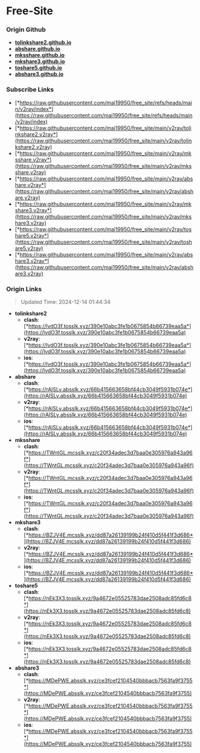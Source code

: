 # Free-Site

### Origin Github

- [**tolinkshare2.github.io**](https://github.com/tolinkshare2/tolinkshare2.github.io)
- [**abshare.github.io**](https://github.com/abshare/abshare.github.io)
- [**mksshare.github.io**](https://github.com/mksshare/mksshare.github.io)
- [**mkshare3.github.io**](https://github.com/mkshare3/mkshare3.github.io)
- [**toshare5.github.io**](https://github.com/toshare5/toshare5.github.io)
- [**abshare3.github.io**](https://github.com/abshare3/abshare3.github.io)

### Subscribe Links

- [*https://raw.githubusercontent.com/mai19950/free_site/refs/heads/main/v2ray/index*](https://raw.githubusercontent.com/mai19950/free_site/refs/heads/main/v2ray/index)
- [*https://raw.githubusercontent.com/mai19950/free_site/main/v2ray/tolinkshare2.v2ray*](https://raw.githubusercontent.com/mai19950/free_site/main/v2ray/tolinkshare2.v2ray)
- [*https://raw.githubusercontent.com/mai19950/free_site/main/v2ray/mksshare.v2ray*](https://raw.githubusercontent.com/mai19950/free_site/main/v2ray/mksshare.v2ray)
- [*https://raw.githubusercontent.com/mai19950/free_site/main/v2ray/abshare.v2ray*](https://raw.githubusercontent.com/mai19950/free_site/main/v2ray/abshare.v2ray)
- [*https://raw.githubusercontent.com/mai19950/free_site/main/v2ray/mkshare3.v2ray*](https://raw.githubusercontent.com/mai19950/free_site/main/v2ray/mkshare3.v2ray)
- [*https://raw.githubusercontent.com/mai19950/free_site/main/v2ray/toshare5.v2ray*](https://raw.githubusercontent.com/mai19950/free_site/main/v2ray/toshare5.v2ray)
- [*https://raw.githubusercontent.com/mai19950/free_site/main/v2ray/abshare3.v2ray*](https://raw.githubusercontent.com/mai19950/free_site/main/v2ray/abshare3.v2ray)

### Origin Links

> Updated Time: 2024-12-14 01:44:34

- **tolinkshare2**
  - **clash**: [*https://lvdO3f.tosslk.xyz/390e10abc3fe1b0675854b66739eaa5a*](https://lvdO3f.tosslk.xyz/390e10abc3fe1b0675854b66739eaa5a)
  - **v2ray**: [*https://lvdO3f.tosslk.xyz/390e10abc3fe1b0675854b66739eaa5a*](https://lvdO3f.tosslk.xyz/390e10abc3fe1b0675854b66739eaa5a)
  - **ios**: [*https://lvdO3f.tosslk.xyz/390e10abc3fe1b0675854b66739eaa5a*](https://lvdO3f.tosslk.xyz/390e10abc3fe1b0675854b66739eaa5a)
- **abshare**
  - **clash**: [*https://rAlSLy.absslk.xyz/66b415663658bf44cb3049f5931b074e*](https://rAlSLy.absslk.xyz/66b415663658bf44cb3049f5931b074e)
  - **v2ray**: [*https://rAlSLy.absslk.xyz/66b415663658bf44cb3049f5931b074e*](https://rAlSLy.absslk.xyz/66b415663658bf44cb3049f5931b074e)
  - **ios**: [*https://rAlSLy.absslk.xyz/66b415663658bf44cb3049f5931b074e*](https://rAlSLy.absslk.xyz/66b415663658bf44cb3049f5931b074e)
- **mksshare**
  - **clash**: [*https://TWntGL.mcsslk.xyz/c20f34adec3d7baa0e305976a943a96f*](https://TWntGL.mcsslk.xyz/c20f34adec3d7baa0e305976a943a96f)
  - **v2ray**: [*https://TWntGL.mcsslk.xyz/c20f34adec3d7baa0e305976a943a96f*](https://TWntGL.mcsslk.xyz/c20f34adec3d7baa0e305976a943a96f)
  - **ios**: [*https://TWntGL.mcsslk.xyz/c20f34adec3d7baa0e305976a943a96f*](https://TWntGL.mcsslk.xyz/c20f34adec3d7baa0e305976a943a96f)
- **mkshare3**
  - **clash**: [*https://BZJV4E.mcsslk.xyz/dd87a26139199b24f410d5f441f3d686*](https://BZJV4E.mcsslk.xyz/dd87a26139199b24f410d5f441f3d686)
  - **v2ray**: [*https://BZJV4E.mcsslk.xyz/dd87a26139199b24f410d5f441f3d686*](https://BZJV4E.mcsslk.xyz/dd87a26139199b24f410d5f441f3d686)
  - **ios**: [*https://BZJV4E.mcsslk.xyz/dd87a26139199b24f410d5f441f3d686*](https://BZJV4E.mcsslk.xyz/dd87a26139199b24f410d5f441f3d686)
- **toshare5**
  - **clash**: [*https://nEk3X3.tosslk.xyz/9a4672e05525783dae2508adc85fd6c8*](https://nEk3X3.tosslk.xyz/9a4672e05525783dae2508adc85fd6c8)
  - **v2ray**: [*https://nEk3X3.tosslk.xyz/9a4672e05525783dae2508adc85fd6c8*](https://nEk3X3.tosslk.xyz/9a4672e05525783dae2508adc85fd6c8)
  - **ios**: [*https://nEk3X3.tosslk.xyz/9a4672e05525783dae2508adc85fd6c8*](https://nEk3X3.tosslk.xyz/9a4672e05525783dae2508adc85fd6c8)
- **abshare3**
  - **clash**: [*https://MDePWE.absslk.xyz/ce3fcef2104540bbbacb7563fa9f3755*](https://MDePWE.absslk.xyz/ce3fcef2104540bbbacb7563fa9f3755)
  - **v2ray**: [*https://MDePWE.absslk.xyz/ce3fcef2104540bbbacb7563fa9f3755*](https://MDePWE.absslk.xyz/ce3fcef2104540bbbacb7563fa9f3755)
  - **ios**: [*https://MDePWE.absslk.xyz/ce3fcef2104540bbbacb7563fa9f3755*](https://MDePWE.absslk.xyz/ce3fcef2104540bbbacb7563fa9f3755)
